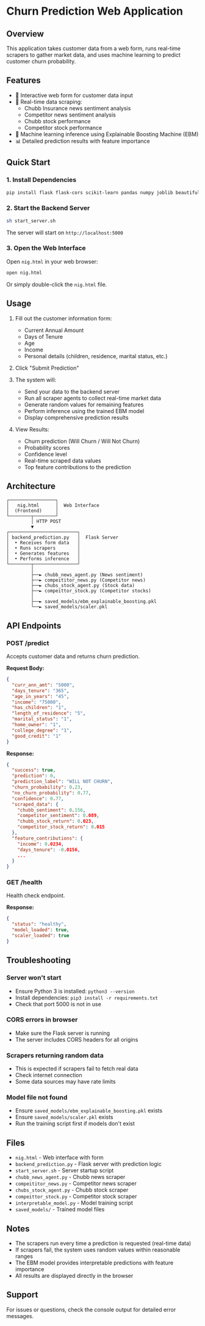 # Churn Prediction Web Application

## Overview
This application takes customer data from a web form, runs real-time scrapers to gather market data, and uses machine learning to predict customer churn probability.

## Features
- 📝 Interactive web form for customer data input
- 🤖 Real-time data scraping:
  - Chubb Insurance news sentiment analysis
  - Competitor news sentiment analysis
  - Chubb stock performance
  - Competitor stock performance
- 🧠 Machine learning inference using Explainable Boosting Machine (EBM)
- 📊 Detailed prediction results with feature importance

## Quick Start

### 1. Install Dependencies
```bash
pip install flask flask-cors scikit-learn pandas numpy joblib beautifulsoup4 textblob requests interpret lxml
```

### 2. Start the Backend Server
```bash
sh start_server.sh
```

The server will start on `http://localhost:5000`

### 3. Open the Web Interface
Open `nig.html` in your web browser:
```bash
open nig.html
```

Or simply double-click the `nig.html` file.

## Usage

1. Fill out the customer information form:
   - Current Annual Amount
   - Days of Tenure
   - Age
   - Income
   - Personal details (children, residence, marital status, etc.)

2. Click "Submit Prediction"

3. The system will:
   - Send your data to the backend server
   - Run all scraper agents to collect real-time market data
   - Generate random values for remaining features
   - Perform inference using the trained EBM model
   - Display comprehensive prediction results

4. View Results:
   - Churn prediction (Will Churn / Will Not Churn)
   - Probability scores
   - Confidence level
   - Real-time scraped data values
   - Top feature contributions to the prediction

## Architecture

```
┌─────────────────┐
│   nig.html      │  Web Interface
│  (Frontend)     │
└────────┬────────┘
         │ HTTP POST
         ▼
┌─────────────────────────┐
│ backend_prediction.py   │  Flask Server
│  • Receives form data   │
│  • Runs scrapers        │
│  • Generates features   │
│  • Performs inference   │
└────────┬────────────────┘
         │
         ├──► chubb_news_agent.py (News sentiment)
         ├──► compeititor_news.py (Competitor news)
         ├──► chubs_stock_agent.py (Stock data)
         ├──► compeittor_stock.py (Competitor stocks)
         │
         ├──► saved_models/ebm_explainable_boosting.pkl
         └──► saved_models/scaler.pkl
```

## API Endpoints

### POST /predict
Accepts customer data and returns churn prediction.

**Request Body:**
```json
{
  "curr_ann_amt": "5000",
  "days_tenure": "365",
  "age_in_years": "45",
  "income": "75000",
  "has_children": "1",
  "length_of_residence": "5",
  "marital_status": "1",
  "home_owner": "1",
  "college_degree": "1",
  "good_credit": "1"
}
```

**Response:**
```json
{
  "success": true,
  "prediction": 0,
  "prediction_label": "WILL NOT CHURN",
  "churn_probability": 0.23,
  "no_churn_probability": 0.77,
  "confidence": 0.77,
  "scraped_data": {
    "chubb_sentiment": 0.156,
    "competitor_sentiment": 0.089,
    "chubb_stock_return": 0.023,
    "competitor_stock_return": 0.015
  },
  "feature_contributions": {
    "income": 0.0234,
    "days_tenure": -0.0156,
    ...
  }
}
```

### GET /health
Health check endpoint.

**Response:**
```json
{
  "status": "healthy",
  "model_loaded": true,
  "scaler_loaded": true
}
```

## Troubleshooting

### Server won't start
- Ensure Python 3 is installed: `python3 --version`
- Install dependencies: `pip3 install -r requirements.txt`
- Check that port 5000 is not in use

### CORS errors in browser
- Make sure the Flask server is running
- The server includes CORS headers for all origins

### Scrapers returning random data
- This is expected if scrapers fail to fetch real data
- Check internet connection
- Some data sources may have rate limits

### Model file not found
- Ensure `saved_models/ebm_explainable_boosting.pkl` exists
- Ensure `saved_models/scaler.pkl` exists
- Run the training script first if models don't exist

## Files

- `nig.html` - Web interface with form
- `backend_prediction.py` - Flask server with prediction logic
- `start_server.sh` - Server startup script
- `chubb_news_agent.py` - Chubb news scraper
- `compeititor_news.py` - Competitor news scraper
- `chubs_stock_agent.py` - Chubb stock scraper
- `compeittor_stock.py` - Competitor stock scraper
- `interpretable_model.py` - Model training script
- `saved_models/` - Trained model files

## Notes

- The scrapers run every time a prediction is requested (real-time data)
- If scrapers fail, the system uses random values within reasonable ranges
- The EBM model provides interpretable predictions with feature importance
- All results are displayed directly in the browser

## Support

For issues or questions, check the console output for detailed error messages.
